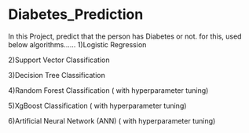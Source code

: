 # Diabetes_Prediction

In this Project, predict that the person has Diabetes or not.
for this, used below algorithms......
1)Logistic Regression

2)Support Vector Classification

3)Decision Tree Classification

4)Random Forest Classification ( with hyperparameter tuning)

5)XgBoost Classification  ( with hyperparameter tuning)

6)Artificial Neural Network (ANN)   ( with hyperparameter tuning)
